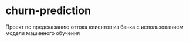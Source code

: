# churn-prediction
Проект по предсказанию оттока клиентов из банка с использованием модели машинного обучения
